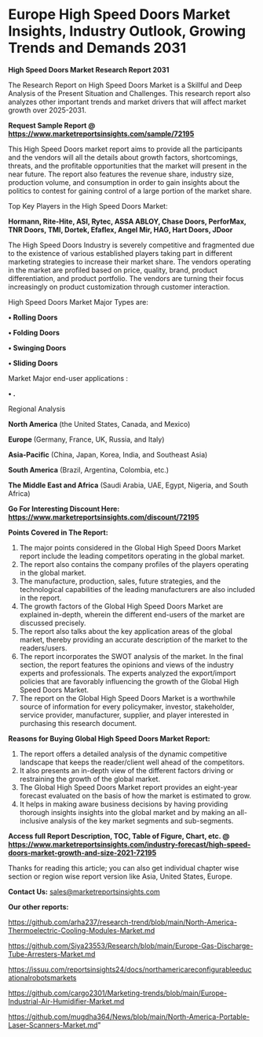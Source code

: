 # Europe High Speed Doors Market Insights, Industry Outlook, Growing Trends and Demands 2031

<strong>High Speed Doors Market Research Report 2031</strong>

The Research Report on High Speed Doors Market is a Skillful and Deep Analysis of the Present Situation and Challenges. This research report also analyzes other important trends and market drivers that will affect market growth over 2025-2031.

<strong>Request Sample Report @ <a href=https://www.marketreportsinsights.com/sample/72195>https://www.marketreportsinsights.com/sample/72195</a></strong>

This High Speed Doors market report aims to provide all the participants and the vendors will all the details about growth factors, shortcomings, threats, and the profitable opportunities that the market will present in the near future. The report also features the revenue share, industry size, production volume, and consumption in order to gain insights about the politics to contest for gaining control of a large portion of the market share.

Top Key Players in the High Speed Doors Market:

<strong>Hormann, Rite-Hite, ASI, Rytec, ASSA ABLOY, Chase Doors, PerforMax, TNR Doors, TMI, Dortek, Efaflex, Angel Mir, HAG, Hart Doors, JDoor</strong>

The High Speed Doors Industry is severely competitive and fragmented due to the existence of various established players taking part in different marketing strategies to increase their market share. The vendors operating in the market are profiled based on price, quality, brand, product differentiation, and product portfolio. The vendors are turning their focus increasingly on product customization through customer interaction.

High Speed Doors Market Major Types are:

<strong>• Rolling Doors

• Folding Doors

• Swinging Doors

• Sliding Doors</strong>

Market Major end-user applications :

<strong>• .</strong>

Regional Analysis

</u><strong><b>North America</b></strong> (the United States, Canada, and Mexico)

<strong><b>Europe </b></strong>(Germany, France, UK, Russia, and Italy)

<strong><b>Asia-Pacific</b></strong> (China, Japan, Korea, India, and Southeast Asia)

<strong><b>South America</b></strong> (Brazil, Argentina, Colombia, etc.)

<strong><b>The Middle East and Africa</b></strong> (Saudi Arabia, UAE, Egypt, Nigeria, and South Africa)

<strong>Go For Interesting Discount Here: <a href=https://www.marketreportsinsights.com/discount/72195>https://www.marketreportsinsights.com/discount/72195</a></strong>

<strong>Points Covered in The Report:</strong>
<ol>
  <li>The major points considered in the Global High Speed Doors Market report include the leading competitors operating in the global market.</li>
  <li>The report also contains the company profiles of the players operating in the global market.</li>
  <li>The manufacture, production, sales, future strategies, and the technological capabilities of the leading manufacturers are also included in the report.</li>
  <li>The growth factors of the Global High Speed Doors Market are explained in-depth, wherein the different end-users of the market are discussed precisely.</li>
  <li>The report also talks about the key application areas of the global market, thereby providing an accurate description of the market to the readers/users.</li>
  <li>The report incorporates the SWOT analysis of the market. In the final section, the report features the opinions and views of the industry experts and professionals. The experts analyzed the export/import policies that are favorably influencing the growth of the Global High Speed Doors Market.</li>
  <li>The report on the Global High Speed Doors Market is a worthwhile source of information for every policymaker, investor, stakeholder, service provider, manufacturer, supplier, and player interested in purchasing this research document.</li>
</ol>
<strong>Reasons for Buying Global High Speed Doors Market Report:</strong>

<ol>
  <li>The report offers a detailed analysis of the dynamic competitive landscape that keeps the reader/client well ahead of the competitors.</li>
  <li>It also presents an in-depth view of the different factors driving or restraining the growth of the global market.</li>
  <li>The Global High Speed Doors Market report provides an eight-year forecast evaluated on the basis of how the market is estimated to grow.</li>
  <li>It helps in making aware business decisions by having providing thorough insights insights into the global market and by making an all-inclusive analysis of the key market segments and sub-segments.</li>
</ol>
<strong>Access full Report Description, TOC, Table of Figure, Chart, etc. @ <a href=https://www.marketreportsinsights.com/industry-forecast/high-speed-doors-market-growth-and-size-2021-72195>https://www.marketreportsinsights.com/industry-forecast/high-speed-doors-market-growth-and-size-2021-72195</a></strong>


Thanks for reading this article; you can also get individual chapter wise section or region wise report version like Asia, United States, Europe.

<strong>Contact Us:</strong>
sales@marketreportsinsights.com

<strong>Our other reports:</strong>

<a href=https://github.com/arha237/research-trend/blob/main/North-America-Thermoelectric-Cooling-Modules-Market.md>https://github.com/arha237/research-trend/blob/main/North-America-Thermoelectric-Cooling-Modules-Market.md</a>

<a href=https://github.com/Siya23553/Research/blob/main/Europe-Gas-Discharge-Tube-Arresters-Market.md>https://github.com/Siya23553/Research/blob/main/Europe-Gas-Discharge-Tube-Arresters-Market.md</a>

<a href=https://issuu.com/reportsinsights24/docs/northamericareconfigurableeducationalrobotsmarkets>https://issuu.com/reportsinsights24/docs/northamericareconfigurableeducationalrobotsmarkets</a>

<a href=https://github.com/cargo2301/Marketing-trends/blob/main/Europe-Industrial-Air-Humidifier-Market.md>https://github.com/cargo2301/Marketing-trends/blob/main/Europe-Industrial-Air-Humidifier-Market.md</a>

<a href=https://github.com/mugdha364/News/blob/main/North-America-Portable-Laser-Scanners-Market.md>https://github.com/mugdha364/News/blob/main/North-America-Portable-Laser-Scanners-Market.md</a>"
